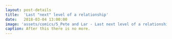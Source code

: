 ```yaml
---
layout: post-details
title:  'Last "next" level of a relationship'
date:   2018-03-04 13:00:00
image: 'assets/comics/5_Pete and Lar - Last next level of a relationship.jpg'
caption: After this there is no more.
---
```

